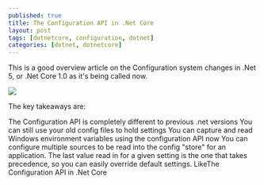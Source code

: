 ```yaml
---
published: true
title: The Configuration API in .Net Core
layout: post
tags: [dotnetcore, configuration, dotnet]
categories: [dotnet, dotnetcore]
---
```

This is a good overview article on the Configuration system changes in .Net 5, or .Net Core 1.0 as it's being called now.

<a href="https://msdn.microsoft.com/en-us/magazine/mt632279.aspx"><img src="https://msdn.microsoft.com/dynimg/IC842630.png" /></a>

The key takeaways are:

The Configuration API is completely different to previous .net versions
You can still use your old config files to hold settings
You can capture and read Windows environment variables using the configuration API now
You can configure multiple sources to be read into the config "store" for an application. 
The last value read in for a given setting is the one that takes precedence, so you can easily override default settings.
LikeThe Configuration API in .Net Core